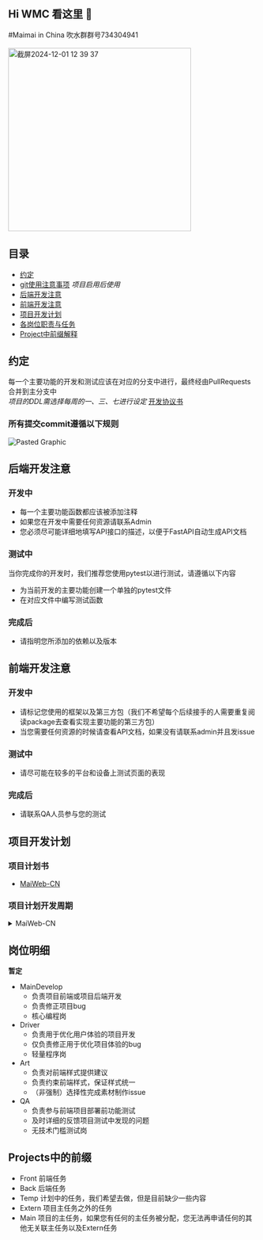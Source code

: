 ## Hi WMC 看这里 👋

#Maimai in China
吹水群群号734304941<br></br>
<img width="370" alt="截屏2024-12-01 12 39 37" src="https://github.com/user-attachments/assets/754c42bf-eb3b-4d33-919d-42a7f5513c03">



## 目录
- [约定](#约定)
- [git使用注意事项](https://blog.yzyweb.cn/post/git/) *项目启用后使用*
- [后端开发注意](#后端开发注意)
- [前端开发注意](#前端开发注意)
- [项目开发计划](#项目开发计划)
- [各岗位职责与任务](#岗位明细)
- [Project中前缀解释](#projects中的前缀)

## 约定

每一个主要功能的开发和测试应该在对应的分支中进行，最终经由PullRequests合并到主分支中  
*项目的DDL需选择每周的一、三、七进行设定*
[开发协议书](/agreement.md)
### 所有提交commit遵循以下规则
![Pasted Graphic](https://github.com/user-attachments/assets/a5f33f5f-f617-4090-834a-25532b669cde)


## 后端开发注意
### 开发中
- 每一个主要功能函数都应该被添加注释
- 如果您在开发中需要任何资源请联系Admin
- 您必须尽可能详细地填写API接口的描述，以便于FastAPI自动生成API文档
### 测试中
当你完成你的开发时，我们推荐您使用pytest以进行测试，请遵循以下内容
- 为当前开发的主要功能创建一个单独的pytest文件
- 在对应文件中编写测试函数
### 完成后
- 请指明您所添加的依赖以及版本


## 前端开发注意
### 开发中
- 请标记您使用的框架以及第三方包（我们不希望每个后续接手的人需要重复阅读package去查看实现主要功能的第三方包）
- 当您需要任何资源的时候请查看API文档，如果没有请联系admin并且发issue
### 测试中
- 请尽可能在较多的平台和设备上测试页面的表现
### 完成后
- 请联系QA人员参与您的测试

## 项目开发计划
### 项目计划书
- [MaiWeb-CN](/project/MaiWeb-CN.md)
### 项目计划开发周期
<details>
<summary>MaiWeb-CN</summary>

**当前计划以每人每天40mins确定**
*参与人数2/5*
- 2025.1.1  项目启动
- 2025.1.10 完成maimai、机厅的相关基础功能
- 2025.1.16 完成maimai、机厅的相关扩展功能
- 2025.1.25 完成用户系统
- 2025.1.28 项目暂停过春节
- 2025.2.3  项目重启
- 2025.2.10 完善maimai、机厅的进阶功能
- 2025.2.15 网页beta版发布
</details>

## 岗位明细
**暂定**
- MainDevelop
  - 负责项目前端或项目后端开发
  - 负责修正项目bug
  - 核心编程岗
- Driver
  - 负责用于优化用户体验的项目开发
  - 仅负责修正用于优化项目体验的bug
  - 轻量程序岗
- Art
  - 负责对前端样式提供建议
  - 负责约束前端样式，保证样式统一
  - （非强制）选择性完成素材制作issue
- QA
  - 负责参与前端项目部署前功能测试
  - 及时详细的反馈项目测试中发现的问题
  - 无技术门槛测试岗

## Projects中的前缀
- Front 前端任务
- Back 后端任务
- Temp 计划中的任务，我们希望去做，但是目前缺少一些内容
- Extern 项目主任务之外的任务
- Main 项目的主任务，如果您有任何的主任务被分配，您无法再申请任何的其他无关联主任务以及Extern任务
